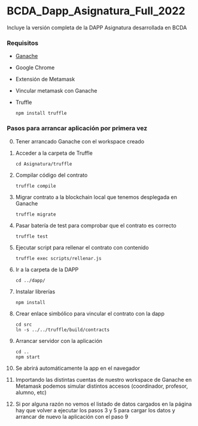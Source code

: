 # BCDA_Dapp_Asignatura_Full_2022
Incluye la versión completa de la DAPP Asignatura desarrollada en BCDA

### Requisitos
- [Ganache](https://trufflesuite.com/ganache/ "Ganache")
- Google Chrome
- Extensión de Metamask
- Vincular metamask con Ganache 
- Truffle 

    ```
    npm install truffle
    ```


### Pasos para arrancar aplicación por primera vez

0. Tener arrancado Ganache con el workspace creado
1. Acceder a la carpeta de Truffle

    ```
    cd Asignatura/truffle
    ```

2. Compilar código del contrato

    ```
    truffle compile
    ```

3. Migrar contrato a la blockchain local que tenemos desplegada en Ganache

    ```
    truffle migrate
    ```

4. Pasar batería de test para comprobar que el contrato es correcto

    ```
    truffle test 
    ```

5. Ejecutar script para rellenar el contrato con contenido

    ```
    truffle exec scripts/rellenar.js
    ```

6. Ir a la carpeta de la DAPP

    ```
    cd ../dapp/
    ```

7. Instalar librerías

    ```
    npm install
    ```

8. Crear enlace simbólico para vincular el contrato con la dapp

    ```
    cd src
    ln -s ../../truffle/build/contracts
    ```

9. Arrancar servidor con la aplicación

    ```
    cd ..
    npm start
    ```

10. Se abrirá automáticamente la app en el navegador

11. Importando las distintas cuentas de nuestro workspace de Ganache en Metamask podemos simular distintos accesos (coordinador, profesor, alumno, etc)

12. Si por alguna razón no vemos el listado de datos cargados en la página hay que volver a ejecutar los pasos 3 y 5 para cargar los datos y arrancar de nuevo la aplicación con el paso 9